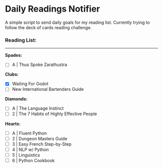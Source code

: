 # Daily Readings Notifier

A simple script to send daily goals for my reading list. Currently trying to follow the deck of cards reading challenge.

### Reading List:  
---
**Spades:**  
- [ ] A | Thus Spoke Zarathustra  

__Clubs:__  
- [x] Waiting For Godot  
- [ ] New International Bartenders Guide  

__Diamonds:__  
- [ ] A | The Language Instinct  
- [ ] 2 | The 7 Habits of Highly Effective People   

__Hearts:__  
- [ ] A | Fluent Python  
- [ ] 2 | Dungeon Masters Guide  
- [ ] 3 | Easy French Step-by-Step  
- [ ] 4 | NLP w/ Python  
- [ ] 5 | Linguistics  
- [ ] 6 | Python Cookbook  
